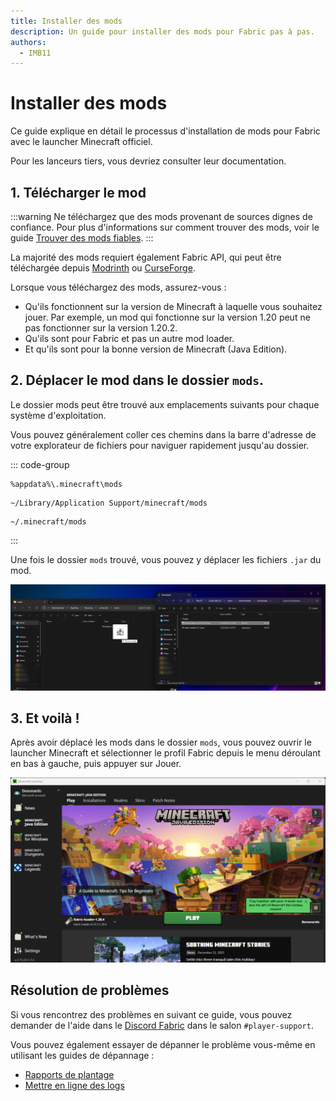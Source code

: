 ```yaml
---
title: Installer des mods
description: Un guide pour installer des mods pour Fabric pas à pas.
authors:
  - IMB11
---
```


# Installer des mods

Ce guide explique en détail le processus d'installation de mods pour Fabric avec le launcher Minecraft officiel.

Pour les lanceurs tiers, vous devriez consulter leur documentation.

## 1. Télécharger le mod

:::warning
Ne téléchargez que des mods provenant de sources dignes de confiance. Pour plus d'informations sur comment trouver des mods, voir le guide [Trouver des mods fiables](./finding-mods.md).
:::

La majorité des mods requiert également Fabric API, qui peut être téléchargée depuis [Modrinth](https://modrinth.com/mod/fabric-api) ou [CurseForge](https://curseforge.com/minecraft/mc-mods/fabric-api).

Lorsque vous téléchargez des mods, assurez-vous :

- Qu'ils fonctionnent sur la version de Minecraft à laquelle vous souhaitez jouer. Par exemple, un mod qui fonctionne sur la version 1.20 peut ne pas fonctionner sur la version 1.20.2.
- Qu'ils sont pour Fabric et pas un autre mod loader.
- Et qu'ils sont pour la bonne version de Minecraft (Java Edition).

## 2. Déplacer le mod dans le dossier `mods`.

Le dossier mods peut être trouvé aux emplacements suivants pour chaque système d'exploitation.

Vous pouvez généralement coller ces chemins dans la barre d'adresse de votre explorateur de fichiers pour naviguer rapidement jusqu'au dossier.

::: code-group

```:no-line-numbers [Windows]
%appdata%\.minecraft\mods
```

```:no-line-numbers [macOS]
~/Library/Application Support/minecraft/mods
```

```:no-line-numbers [Linux]
~/.minecraft/mods
```

:::

Une fois le dossier `mods` trouvé, vous pouvez y déplacer les fichiers `.jar` du mod.

![Mods installés dans le dossier mods.](/assets/players/installing-mods.png)

## 3. Et voilà !

Après avoir déplacé les mods dans le dossier `mods`, vous pouvez ouvrir le launcher Minecraft et sélectionner le profil Fabric depuis le menu déroulant en bas à gauche, puis appuyer sur Jouer.

![Le lanceur Minecraft avec le profil Fabric sélectionné.](/assets/players/installing-fabric/launcher-screen.png)

## Résolution de problèmes

Si vous rencontrez des problèmes en suivant ce guide, vous pouvez demander de l'aide dans le [Discord Fabric](https://discord.gg/v6v4pMv) dans le salon `#player-support`.

Vous pouvez également essayer de dépanner le problème vous-même en utilisant les guides de dépannage :

- [Rapports de plantage](./troubleshooting/crash-reports.md)
- [Mettre en ligne des logs](./troubleshooting/uploading-logs.md)

